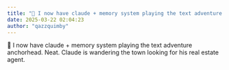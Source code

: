 ```yaml
---
title: "💭 I now have claude + memory system playing the text adventure anchorhead. Neat. Claude..."
date: 2025-03-22 02:04:23
author: "qazzquimby"
---
```


💭 I now have claude + memory system playing the text adventure anchorhead. Neat. Claude is wandering the town looking for his real estate agent.